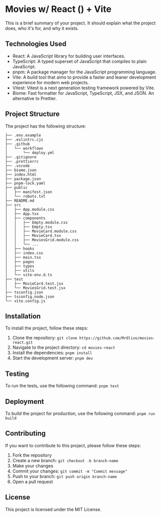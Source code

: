 # Movies w/ React () + Vite

This is a brief summary of your project. It should explain what the project does, who it's for, and why it exists.

## Technologies Used

- React: A JavaScript library for building user interfaces.
- TypeScript: A typed superset of JavaScript that compiles to plain JavaScript.
- pnpm: A package manager for the JavaScript programming language.
- Vite: A build tool that aims to provide a faster and leaner development experience for modern web projects.
- Vitest: Vitest is a next generation testing framework powered by Vite.
- Biome: Fast formatter for JavaScript, TypeScript, JSX, and JSON. An alternative to Prettier.

## Project Structure

The project has the following structure:

```
├── .env.example
├── .eslintrc.cjs
├── .github
│   └── workflows
│       └── deploy.yml
├── .gitignore
├── .prettierrc
├── .vscode
├── biome.json
├── index.html
├── package.json
├── pnpm-lock.yaml
├── public
│   ├── manifest.json
│   └── robots.txt
├── README.md
├── src
│   ├── App.module.css
│   ├── App.tsx
│   ├── components
│   │   ├── Empty.module.css
│   │   ├── Empty.tsx
│   │   ├── MovieCard.module.css
│   │   ├── MovieCard.tsx
│   │   ├── MoviesGrid.module.css
│   │   └── ...
│   ├── hooks
│   ├── index.css
│   ├── main.tsx
│   ├── pages
│   ├── types
│   ├── utils
│   └── vite-env.d.ts
├── test
│   ├── MovieCard.test.jsx
│   └── MoviesGrid.test.jsx
├── tsconfig.json
├── tsconfig.node.json
└── vite.config.js
```

## Installation

To install the project, follow these steps:

1. Clone the repository: `git clone https://github.com/MrOlivo/movies-react.git`
2. Navigate to the project directory: `cd movies-react`
3. Install the dependencies: `pnpm install`
4. Start the development server: `pnpm dev`

## Testing

To run the tests, use the following command: `pnpm test`

## Deployment

To build the project for production, use the following command: `pnpm run build`

## Contributing

If you want to contribute to this project, please follow these steps:

1. Fork the repository
2. Create a new branch: `git checkout -b branch-name`
3. Make your changes
4. Commit your changes: `git commit -m "Commit message"`
5. Push to your branch: `git push origin branch-name`
6. Open a pull request

## License

This project is licensed under the MIT License.